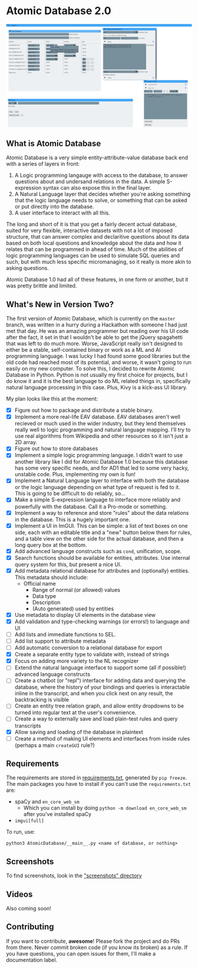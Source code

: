 # Atomic Database 2.0

![Main Screenshot](Screenshots/2019-04-21-144707_2160x1200_scrot.png)

## What is Atomic Database

Atomic Database is a very simple entity-attribute-value database back end with a
series of layers in front:

1. A Logic programming langauge with access to the database, to answer questions
   about and undersand relations in the data. A simple S-expression syntax can
   also expose this in the final layer.
2. A Natural Language layer that decides whether you're asking something that
   the logic language needs to solve, or something that can be asked or put
   directly into the database.
3. A user interface to interact with all this.

The long and short of it is that you get a fairly decent actual database, suited
for very flexible, interactive datasets with not a lot of imposed structure,
that can answer complex and declaritive questions about its data based on both
local questions and knowledge about the data and how it relates that can be
programmed in ahead of time. Much of the abilities of logic programming
languages can be used to simulate SQL queries and such, but with much less
specific micromanaging, so it really is more akin to asking questions.

Atomic Database 1.0 had all of these features, in one form or another, but it
was pretty brittle and limited.

## What's New in Version Two?

The first version of Atomic Database, which is currently on the `master` branch,
was written in a hurry during a Hackathon with someone I had just met that day.
He was an amazing programmer but reading over his UI code after the fact, it set
in that I wouldn't be able to get the jQuery spagahetti that was left to do much
more. Worse, JavaScript really isn't designed to either be a stable,
self-contained binary or work as a ML and AI programming language. I was lucky I
had found some good libraries but the old code had reached most of its
potential, and worse, it wasn't going to run easily on my new computer. To solve
this, I decided to rewrite Atomic Database in Python. Python is not usually my
first choice for projects, but I do know it and it is the best language to do ML
related things in, specifically natural language processing in this case. Plus,
Kivy is a kick-ass UI library.

My plan looks like this at the moment:

- [X] Figure out how to package and distribute a stable binary.
- [X] Implement a more real-life EAV database. EAV databases aren't well
      recieved or much used in the wider industry, but they lend themselves
      really well to logic programming and natural language mapping. I'll try to
      use real algorithms from Wikipedia and other resources so it isn't just a
      2D array.
- [X] Figure out how to store databases
- [X] Implement a simple logic programming language. I didn't want to use
      another library like I did for Atomic Database 1.0 because this database
      has some very specific needs, and for AD1 that led to some very hacky,
      unstable code. Plus, implementing my own is fun!
- [X] Implement a Natural Language layer to interface with both the database or
      the logic language depending on what type of request is fed to it. This is
      going to be difficult to do reliably, so...
- [X] Make a simple S-expression language to interface more reliably and
      powerfully with the database. Call it a Pro-mode or something.
- [X] Implement a way to reference and store "rules" about the data relations in
      the database. This is a hugely important one.
- [X] Implement a UI in ImGUI. This can be simple: a list of text boxes on one
      side, each with an editable title and a "new" button below them for rules,
      and a table view on the other side for the actual database, and then a
      long query box at the bottom.
- [X] Add advanced language constructs such as `cond`, unification, scope.
- [x] Search functions should be available for entities, attributes. Use internal query system for this, but present a nice UI.
- [X] Add metadata relational database for attributes and (optionally) entities. This metadata should include:
    * Official name
      * Range of normal (or allowed) values
      * Data type
      * Description
      * (Auto generated) used by entities
- [X] Use metadata to display UI elements in the database view
- [X] Add validation and type-checking warnings (or errors!) to language and UI
- [ ] Add lists and immediate functions to SEL.
- [ ] Add list support to attribute metadata
- [ ] Add automatic conversion to a relational database for export
- [X] Create a separate entity type to validate with, instead of strings
- [X] Focus on adding more variety to the NL recognizer
- [ ] Extend the natural language interface to support some (all if possible!)
      advanced language constructs
- [ ] Create a chatbot (or "repl") interface for adding data and querying the
      database, where the history of your bindings and queries is interactable
      inline in the transcript, and when you click next on any result, the
      backtracking is visible
- [ ] Create an entity tree relation graph, and allow entity dropdowns to be
      turned into regular text at the user's convenience.
- [ ] Create a way to externally save and load plain-test rules and query
      transcripts
- [X] Allow saving and loading of the database in plaintext
- [ ] Create a method of making UI elements and interfaces from inside rules
     (perhaps a main `createGUI` rule?)

## Requirements

The requirements are stored in [requirements.txt](requirements.txt), generated
by `pip freeze`. The main packages you have to install if you can't use the
`requirements.txt` are:

- spaCy and `en_core_web_sm`
    * Which you can install by doing `python -m download en_core_web_sm` after
      you've installed spaCy
- `imgui[full]`

To run, use:

```
python3 AtomicDatabase/__main__.py <name of database, or nothing>
```

## Screenshots

To find screenshots, look in the ["screenshots" directory](Screenshots/)

## Videos

Also coming soon!

## Contributing

If you want to contribute, **awesome**! Please fork the project and do PRs from
there. Never commit broken code (if you know its broken) as a rule. If you have
questions, you can open issues for them, I'll make a documentation label.
